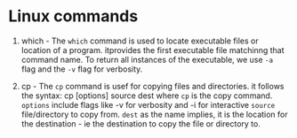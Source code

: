 # Linux commands

1. which - The `which` command is used to locate executable files or location of a program. itprovides the first executable file matchinng that command name. To return all instances of the executable, we use `-a` flag and the `-v` flag for verbosity.

2. cp - The `cp` command is usef for copying files and directories. it follows the syntax:
cp [options] source dest
where `cp` is the copy command. 
      `options` include flags like -v for verbosity and -i for interactive
      `source` file/directory to copy from. 
      `dest` as the name implies, it is the location for the destination - ie the destination to copy the file or directory to. 

